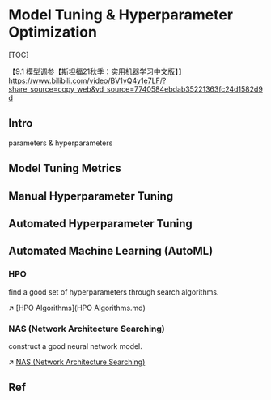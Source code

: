 # Model Tuning & Hyperparameter Optimization

[TOC]



【9.1 模型调参【斯坦福21秋季：实用机器学习中文版】】 https://www.bilibili.com/video/BV1vQ4y1e7LF/?share_source=copy_web&vd_source=7740584ebdab35221363fc24d1582d9d




## Intro
parameters & hyperparameters



## Model Tuning Metrics
### 

### 

### 



## Manual Hyperparameter Tuning



## Automated Hyperparameter Tuning



## Automated Machine Learning (AutoML)
### HPO
find a good set of hyperparameters through search algorithms.

↗️ [HPO Algorithms](HPO Algorithms.md) 


### NAS (Network Architecture Searching)
construct a good neural network model.

↗️ [NAS (Network Architecture Searching)](NAS%20(Network%20Architecture%20Searching).md) 



## Ref
